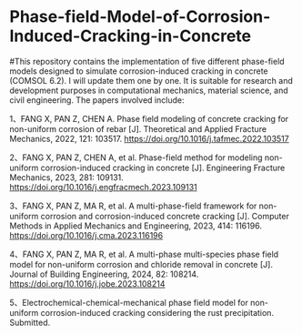 # Phase-field-Model-of-Corrosion-Induced-Cracking-in-Concrete
#This repository contains the implementation of five different phase-field models designed to simulate corrosion-induced cracking in concrete (COMSOL 6.2). I will update them one by one. It is suitable for research and development purposes in computational mechanics, material science, and civil engineering. The papers involved include:

1、FANG X, PAN Z, CHEN A. Phase field modeling of concrete cracking for non-uniform corrosion of rebar [J]. Theoretical and Applied Fracture Mechanics, 2022, 121: 103517. https://doi.org/10.1016/j.tafmec.2022.103517

2、FANG X, PAN Z, CHEN A, et al. Phase-field method for modeling non-uniform corrosion-induced cracking in concrete [J]. Engineering Fracture Mechanics, 2023, 281: 109131. https://doi.org/10.1016/j.engfracmech.2023.109131

3、FANG X, PAN Z, MA R, et al. A multi-phase-field framework for non-uniform corrosion and corrosion-induced concrete cracking [J]. Computer Methods in Applied Mechanics and Engineering, 2023, 414: 116196. https://doi.org/10.1016/j.cma.2023.116196

4、FANG X, PAN Z, MA R, et al. A multi-phase multi-species phase field model for non-uniform corrosion and chloride removal in concrete [J]. Journal of Building Engineering, 2024, 82: 108214. https://doi.org/10.1016/j.jobe.2023.108214

5、Electrochemical-chemical-mechanical phase field model for non-uniform corrosion-induced cracking considering the rust precipitation. Submitted.

